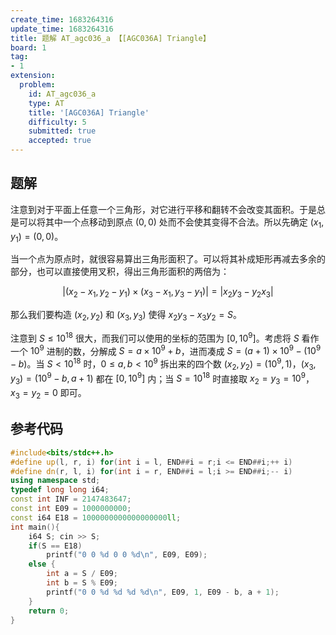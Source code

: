 ```yaml
---
create_time: 1683264316
update_time: 1683264316
title: 题解 AT_agc036_a 【[AGC036A] Triangle】
board: 1
tag:
- 1
extension:
  problem:
    id: AT_agc036_a
    type: AT
    title: '[AGC036A] Triangle'
    difficulty: 5
    submitted: true
    accepted: true
---
```


## 题解

注意到对于平面上任意一个三角形，对它进行平移和翻转不会改变其面积。于是总是可以将其中一个点移动到原点 $(0, 0)$ 处而不会使其变得不合法。所以先确定 $(x_1,y_1)=(0,0)$。

当一个点为原点时，就很容易算出三角形面积了。可以将其补成矩形再减去多余的部分，也可以直接使用叉积，得出三角形面积的两倍为：

$$
|(x_2-x_1,y_2-y_1)\times (x_3-x_1,y_3-y_1)|=|x_2y_3-y_2x_3|
$$

那么我们要构造 $(x_2,y_2)$ 和 $(x_3,y_3)$ 使得 $x_2y_3-x_3y_2=S$。

注意到 $S\le 10^{18}$ 很大，而我们可以使用的坐标的范围为 $[0,10^9]$。考虑将 $S$ 看作一个 $10^9$ 进制的数，分解成 $S=a\times 10^9+b$，进而凑成 $S=(a+1)\times 10^9 -(10^9-b)$。当 $S<10^{18}$ 时，$0\le a,b<10^9$ 拆出来的四个数 $(x_2,y_2)=(10^9,1)$，$(x_3,y_3)=(10^9-b,a+1)$ 都在 $[0,10^9]$ 内；当 $S=10^{18}$ 时直接取 $x_2=y_3=10^9$，$x_3=y_2=0$ 即可。

## 参考代码

```cpp
#include<bits/stdc++.h>
#define up(l, r, i) for(int i = l, END##i = r;i <= END##i;++ i)
#define dn(r, l, i) for(int i = r, END##i = l;i >= END##i;-- i)
using namespace std;
typedef long long i64;
const int INF = 2147483647;
const int E09 = 1000000000;
const i64 E18 = 1000000000000000000ll;
int main(){
    i64 S; cin >> S;
    if(S == E18)
        printf("0 0 %d 0 0 %d\n", E09, E09);
    else {
        int a = S / E09;
        int b = S % E09;
        printf("0 0 %d %d %d %d\n", E09, 1, E09 - b, a + 1);
    }
    return 0;
}
